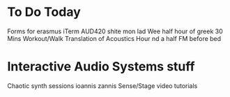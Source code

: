 # To Do Today

Forms for erasmus
iTerm
AUD420 shite mon lad
Wee half hour of greek
30 Mins Workout/Walk
Translation of Acoustics
Hour nd a half FM before bed

# Interactive Audio Systems stuff
Chaotic synth sessions ioannis zannis
Sense/Stage video tutorials
